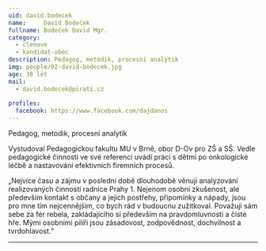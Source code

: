 ```yaml
---
uid: david.bodecek
name:     David Bodeček
fullname: Bodeček David Mgr.
category:
  - clenove
  - kandidat-obec
description: Pedagog, metodik, procesní analytik
img: people/02-david-bodecek.jpg
age: 38 let
mail:
  - david.bodecek@pirati.cz
 
profiles:
  facebook: https://www.facebook.com/dajdanos
---
```


Pedagog, metodik, procesní analytik
 
Vystudoval Pedagogickou fakultu MU v Brně, obor D-Ov pro ZŠ a SŠ. Vedle pedagogické činnosti ve své referenci uvádí práci  s dětmi po onkologické léčbě a nastavování efektivních firemních procesů. 
 
„Nejvíce času a zájmu v poslední době dlouhodobě věnuji analyzování realizovaných činností radnice Prahy 1. Nejenom osobní zkušenost, ale především kontakt s občany a jejich postřehy, připomínky a nápady,  jsou pro mne tím nejcennějším, co bych rád v budoucnu zužitkoval. Považuji sám sebe za fér  rebela, zakládajícího si především na pravdomluvnosti a čisté hře.  Mými osobními pilíři jsou zásadovost, zodpovědnost, dochvilnost a tvrdohlavost.“


---